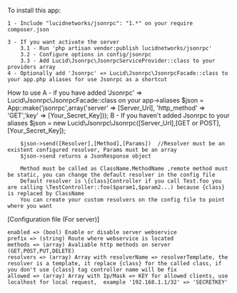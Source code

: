 
To install this app:

    1 - Include "lucidnetworks/jsonrpc": "1.*" on your require composer.json

    3 - If you want activate the server
        3.1 - Run 'php artisan vendor:publish lucidnetworks/jsonrpc'
        3.2 - Configure options in config/jsonrpc
        3.3 - Add Lucid\Jsonrpc\JsonrpcServiceProvider::class to your providers array
    4 - Optionally add 'Jsonrpc' => Lucid\Jsonrpc\JsonrpcFacade::class to your app.php aliases for use Jsonrpc as a shortcut


How to use
         A - if you have added 'Jsonrpc' => Lucid\Jsonrpc\JsonrpcFacade::class on your app->aliases
            $json = App::make('jsonrpc',array('server' => [Server_Url], 'http_method' => 'GET','key' => [Your_Secret_Key]));
         B - If you haven't added Jsonrpc to your aliases
            $json = new Lucid\Jsonrpc\Jsonrpc([Server_Url],[GET or POST],[Your_Secret_Key]);

        $json->send([Resolver],[Method],[Params])  //Resolver must be an existent configured resolver, Params must be an array
        $json->send returns a JsonResponse object

        Method must be called as ClassName.MethodName ,remote method must be static, you can change the default resolver in the config file
        Default resolver is \{class}Controller if you call Test.foo you are calling \TestController::foo($param1,$param2...) because {class} is replaced by ClassName
        You can create your custom resolvers on the config file to point where you want


[Configuration file (For server)]

    enabled => (bool) Enable or disable server webservice
    prefix => (string) Route where webservice is located
    methods => (array) Avaliable http methods on server (GET,POST,PUT,DELETE)
    resolvers => (array) Array with resolverName => resolverTemplate, the resolver is a template, it replace {class} for the called class, if you don't use {class} tag controller name will be fix
    allowed => (array) Array with Ip/Mask => KEY for allowed clients, use localhost for local request,  example '192.168.1.1/32' => 'SECRETKEY'
